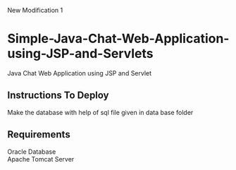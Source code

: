 New Modification 1

# Simple-Java-Chat-Web-Application-using-JSP-and-Servlets
Java Chat Web Application using JSP and Servlet

## Instructions To Deploy
Make the database with help of sql file given in data base folder
## Requirements
Oracle Database <br/>
Apache Tomcat Server
